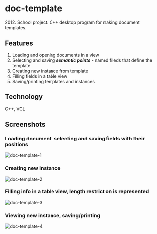 # doc-template
2012\. School project. C++ desktop program for making document templates.
## Features
1. Loading and opening documents in a view
2. Selecting and saving ***semantic points*** - named fileds that define the template
3. Creating new instance from template
4. Filling fields in a table view
5. Saving/printing templates and instances
## Technology
C++, VCL
## Screenshots
### Loading document, selecting and saving fields with their positions
![doc-template-1](https://user-images.githubusercontent.com/6568251/167865773-72d69610-cf39-4e5e-979c-9e1a62cda6d3.png)
### Creating new instance
![doc-template-2](https://user-images.githubusercontent.com/6568251/167866466-5a8c613a-a8da-4595-b5c5-b3ff97bba35b.png)
### Filling info in a table view, length restriction is represented
![doc-template-3](https://user-images.githubusercontent.com/6568251/167866805-992b94e9-a24c-4847-84cd-c3f2122e5692.png)
### Viewing new instance, saving/printing
![doc-template-4](https://user-images.githubusercontent.com/6568251/167866960-d9268e9e-ec3b-48a6-89db-e6cf6723bcd9.png)
